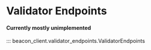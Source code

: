 # Validator Endpoints

#### Currently mostly unimplemented

::: beacon_client.validator_endpoints.ValidatorEndpoints